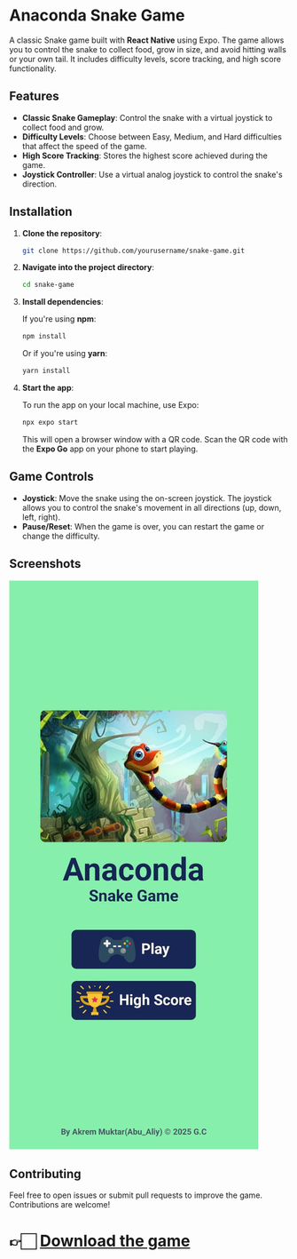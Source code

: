 # Anaconda Snake Game

A classic Snake game built with **React Native** using Expo. The game allows you to control the snake to collect food, grow in size, and avoid hitting walls or your own tail. It includes difficulty levels, score tracking, and high score functionality.

## Features

- **Classic Snake Gameplay**: Control the snake with a virtual joystick to collect food and grow.
- **Difficulty Levels**: Choose between Easy, Medium, and Hard difficulties that affect the speed of the game.
- **High Score Tracking**: Stores the highest score achieved during the game.
- **Joystick Controller**: Use a virtual analog joystick to control the snake's direction.

## Installation

1. **Clone the repository**:

    ```bash
    git clone https://github.com/yourusername/snake-game.git
    ```

2. **Navigate into the project directory**:

    ```bash
    cd snake-game
    ```

3. **Install dependencies**:

   If you're using **npm**:

    ```bash
    npm install
    ```

   Or if you're using **yarn**:

    ```bash
    yarn install
    ```

4. **Start the app**:

   To run the app on your local machine, use Expo:

    ```bash
    npx expo start
    ```

   This will open a browser window with a QR code. Scan the QR code with the **Expo Go** app on your phone to start playing.

## Game Controls

- **Joystick**: Move the snake using the on-screen joystick. The joystick allows you to control the snake's movement in all directions (up, down, left, right).
- **Pause/Reset**: When the game is over, you can restart the game or change the difficulty.

## Screenshots

![Game Screenshot](assets/images/gameScreenShot.png)

## Contributing

Feel free to open issues or submit pull requests to improve the game. Contributions are welcome!

# 👉🏻 [Download the game](https://expo.dev/artifacts/eas/gcJDrV29o8yraEYyBe4wBU.apk)
